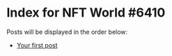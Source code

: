 # Index for NFT World #6410
Posts will be displayed in the order below:

- [Your first post](./001-first.md)

